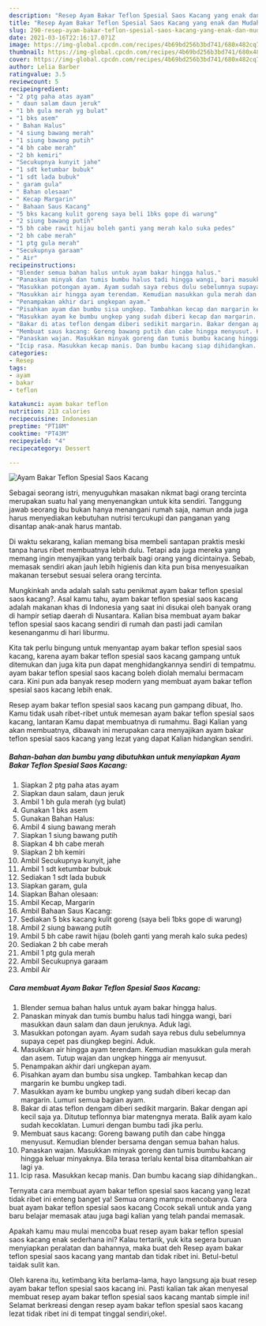 ```yaml
---
description: "Resep Ayam Bakar Teflon Spesial Saos Kacang yang enak dan Mudah Dibuat"
title: "Resep Ayam Bakar Teflon Spesial Saos Kacang yang enak dan Mudah Dibuat"
slug: 290-resep-ayam-bakar-teflon-spesial-saos-kacang-yang-enak-dan-mudah-dibuat
date: 2021-03-16T22:16:17.071Z
image: https://img-global.cpcdn.com/recipes/4b69bd256b3bd741/680x482cq70/ayam-bakar-teflon-spesial-saos-kacang-foto-resep-utama.jpg
thumbnail: https://img-global.cpcdn.com/recipes/4b69bd256b3bd741/680x482cq70/ayam-bakar-teflon-spesial-saos-kacang-foto-resep-utama.jpg
cover: https://img-global.cpcdn.com/recipes/4b69bd256b3bd741/680x482cq70/ayam-bakar-teflon-spesial-saos-kacang-foto-resep-utama.jpg
author: Lelia Barber
ratingvalue: 3.5
reviewcount: 5
recipeingredient:
- "2 ptg paha atas ayam"
- " daun salam daun jeruk"
- "1 bh gula merah yg bulat"
- "1 bks asem"
- " Bahan Halus"
- "4 siung bawang merah"
- "1 siung bawang putih"
- "4 bh cabe merah"
- "2 bh kemiri"
- "Secukupnya kunyit jahe"
- "1 sdt ketumbar bubuk"
- "1 sdt lada bubuk"
- " garam gula"
- " Bahan olesaan"
- " Kecap Margarin"
- " Bahaan Saus Kacang"
- "5 bks kacang kulit goreng saya beli 1bks gope di warung"
- "2 siung bawang putih"
- "5 bh cabe rawit hijau boleh ganti yang merah kalo suka pedes"
- "2 bh cabe merah"
- "1 ptg gula merah"
- "Secukupnya garaam"
- " Air"
recipeinstructions:
- "Blender semua bahan halus untuk ayam bakar hingga halus."
- "Panaskan minyak dan tumis bumbu halus tadi hingga wangi, bari masukkan daun salam dan daun jeruknya. Aduk lagi."
- "Masukkan potongan ayam. Ayam sudah saya rebus dulu sebelumnya supaya cepet pas diungkep begini. Aduk."
- "Masukkan air hingga ayam terendam. Kemudian masukkan gula merah dan asem. Tutup wajan dan ungkep hingga air menyusut."
- "Penampakan akhir dari ungkepan ayam."
- "Pisahkan ayam dan bumbu sisa ungkep. Tambahkan kecap dan margarin ke bumbu ungkep tadi."
- "Masukkan ayam ke bumbu ungkep yang sudah diberi kecap dan margarin. Lumuri semua bagian ayam."
- "Bakar di atas teflon dengam diberi sedikit margarin. Bakar dengan api kecil saja ya. Ditutup teflonnya biar matengnya merata. Balik ayam kalo sudah kecoklatan. Lumuri dengan bumbu tadi jika perlu."
- "Membuat saus kacang: Goreng bawang putih dan cabe hingga menyusut. Kemudian blender bersama dengan semua bahan halus."
- "Panaskan wajan. Masukkan minyak goreng dan tumis bumbu kacang hingga keluar minyaknya. Bila terasa terlalu kental bisa ditambahkan air lagi ya."
- "Icip rasa. Masukkan kecap manis. Dan bumbu kacang siap dihidangkan.."
categories:
- Resep
tags:
- ayam
- bakar
- teflon

katakunci: ayam bakar teflon 
nutrition: 213 calories
recipecuisine: Indonesian
preptime: "PT18M"
cooktime: "PT43M"
recipeyield: "4"
recipecategory: Dessert

---
```



![Ayam Bakar Teflon Spesial Saos Kacang](https://img-global.cpcdn.com/recipes/4b69bd256b3bd741/680x482cq70/ayam-bakar-teflon-spesial-saos-kacang-foto-resep-utama.jpg)

Sebagai seorang istri, menyuguhkan masakan nikmat bagi orang tercinta merupakan suatu hal yang menyenangkan untuk kita sendiri. Tanggung jawab seorang ibu bukan hanya menangani rumah saja, namun anda juga harus menyediakan kebutuhan nutrisi tercukupi dan panganan yang disantap anak-anak harus mantab.

Di waktu  sekarang, kalian memang bisa membeli santapan praktis meski tanpa harus ribet membuatnya lebih dulu. Tetapi ada juga mereka yang memang ingin menyajikan yang terbaik bagi orang yang dicintainya. Sebab, memasak sendiri akan jauh lebih higienis dan kita pun bisa menyesuaikan makanan tersebut sesuai selera orang tercinta. 



Mungkinkah anda adalah salah satu penikmat ayam bakar teflon spesial saos kacang?. Asal kamu tahu, ayam bakar teflon spesial saos kacang adalah makanan khas di Indonesia yang saat ini disukai oleh banyak orang di hampir setiap daerah di Nusantara. Kalian bisa membuat ayam bakar teflon spesial saos kacang sendiri di rumah dan pasti jadi camilan kesenanganmu di hari liburmu.

Kita tak perlu bingung untuk menyantap ayam bakar teflon spesial saos kacang, karena ayam bakar teflon spesial saos kacang gampang untuk ditemukan dan juga kita pun dapat menghidangkannya sendiri di tempatmu. ayam bakar teflon spesial saos kacang boleh diolah memalui bermacam cara. Kini pun ada banyak resep modern yang membuat ayam bakar teflon spesial saos kacang lebih enak.

Resep ayam bakar teflon spesial saos kacang pun gampang dibuat, lho. Kamu tidak usah ribet-ribet untuk memesan ayam bakar teflon spesial saos kacang, lantaran Kamu dapat membuatnya di rumahmu. Bagi Kalian yang akan membuatnya, dibawah ini merupakan cara menyajikan ayam bakar teflon spesial saos kacang yang lezat yang dapat Kalian hidangkan sendiri.

<!--inarticleads1-->

##### Bahan-bahan dan bumbu yang dibutuhkan untuk menyiapkan Ayam Bakar Teflon Spesial Saos Kacang:

1. Siapkan 2 ptg paha atas ayam
1. Siapkan  daun salam, daun jeruk
1. Ambil 1 bh gula merah (yg bulat)
1. Gunakan 1 bks asem
1. Gunakan  Bahan Halus:
1. Ambil 4 siung bawang merah
1. Siapkan 1 siung bawang putih
1. Siapkan 4 bh cabe merah
1. Siapkan 2 bh kemiri
1. Ambil Secukupnya kunyit, jahe
1. Ambil 1 sdt ketumbar bubuk
1. Sediakan 1 sdt lada bubuk
1. Siapkan  garam, gula
1. Siapkan  Bahan olesaan:
1. Ambil  Kecap, Margarin
1. Ambil  Bahaan Saus Kacang:
1. Sediakan 5 bks kacang kulit goreng (saya beli 1bks gope di warung)
1. Ambil 2 siung bawang putih
1. Ambil 5 bh cabe rawit hijau (boleh ganti yang merah kalo suka pedes)
1. Sediakan 2 bh cabe merah
1. Ambil 1 ptg gula merah
1. Ambil Secukupnya garaam
1. Ambil  Air




<!--inarticleads2-->

##### Cara membuat Ayam Bakar Teflon Spesial Saos Kacang:

1. Blender semua bahan halus untuk ayam bakar hingga halus.
1. Panaskan minyak dan tumis bumbu halus tadi hingga wangi, bari masukkan daun salam dan daun jeruknya. Aduk lagi.
1. Masukkan potongan ayam. Ayam sudah saya rebus dulu sebelumnya supaya cepet pas diungkep begini. Aduk.
1. Masukkan air hingga ayam terendam. Kemudian masukkan gula merah dan asem. Tutup wajan dan ungkep hingga air menyusut.
1. Penampakan akhir dari ungkepan ayam.
1. Pisahkan ayam dan bumbu sisa ungkep. Tambahkan kecap dan margarin ke bumbu ungkep tadi.
1. Masukkan ayam ke bumbu ungkep yang sudah diberi kecap dan margarin. Lumuri semua bagian ayam.
1. Bakar di atas teflon dengam diberi sedikit margarin. Bakar dengan api kecil saja ya. Ditutup teflonnya biar matengnya merata. Balik ayam kalo sudah kecoklatan. Lumuri dengan bumbu tadi jika perlu.
1. Membuat saus kacang: Goreng bawang putih dan cabe hingga menyusut. Kemudian blender bersama dengan semua bahan halus.
1. Panaskan wajan. Masukkan minyak goreng dan tumis bumbu kacang hingga keluar minyaknya. Bila terasa terlalu kental bisa ditambahkan air lagi ya.
1. Icip rasa. Masukkan kecap manis. Dan bumbu kacang siap dihidangkan..




Ternyata cara membuat ayam bakar teflon spesial saos kacang yang lezat tidak ribet ini enteng banget ya! Semua orang mampu mencobanya. Cara buat ayam bakar teflon spesial saos kacang Cocok sekali untuk anda yang baru belajar memasak atau juga bagi kalian yang telah pandai memasak.

Apakah kamu mau mulai mencoba buat resep ayam bakar teflon spesial saos kacang enak sederhana ini? Kalau tertarik, yuk kita segera buruan menyiapkan peralatan dan bahannya, maka buat deh Resep ayam bakar teflon spesial saos kacang yang mantab dan tidak ribet ini. Betul-betul taidak sulit kan. 

Oleh karena itu, ketimbang kita berlama-lama, hayo langsung aja buat resep ayam bakar teflon spesial saos kacang ini. Pasti kalian tak akan menyesal membuat resep ayam bakar teflon spesial saos kacang mantab simple ini! Selamat berkreasi dengan resep ayam bakar teflon spesial saos kacang lezat tidak ribet ini di tempat tinggal sendiri,oke!.

